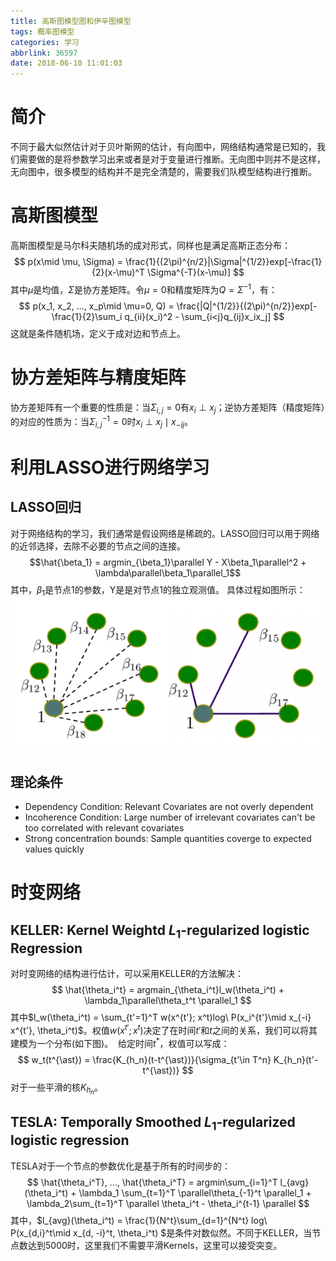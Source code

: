 ```yaml
---
title: 高斯图模型图和伊辛图模型
tags: 概率图模型
categories: 学习
abbrlink: 36597
date: 2018-06-10 11:01:03
---
```

# 简介
不同于最大似然估计对于贝叶斯网的估计，有向图中，网络结构通常是已知的，我们需要做的是将参数学习出来或者是对于变量进行推断。无向图中则并不是这样，无向图中，很多模型的结构并不是完全清楚的，需要我们队模型结构进行推断。

# 高斯图模型
高斯图模型是马尔科夫随机场的成对形式，同样也是满足高斯正态分布：
$$ p(x\mid \mu, \Sigma) = \frac{1}{(2\pi)^{n/2}|\Sigma|^{1/2}}exp[-\frac{1}{2}(x-\mu)^T \Sigma^{-T}(x-\mu)] $$
其中$\mu$是均值，$\Sigma$是协方差矩阵。令$\mu=0$和精度矩阵为$Q=\Sigma^{-1}$，有：
$$ p(x_1, x_2, ..., x_p\mid \mu=0, Q) = \frac{|Q|^{1/2}}{(2\pi)^{n/2}}exp[-\frac{1}{2}\sum_i q_{ii}(x_i)^2 - \sum_{i<j}q_{ij}x_ix_j] $$
这就是条件随机场，定义于成对边和节点上。

# 协方差矩阵与精度矩阵
协方差矩阵有一个重要的性质是：当$\Sigma_{i,j}=0$有$x_i\perp x_j$；逆协方差矩阵（精度矩阵）的对应的性质为：当$\Sigma_{i,j}^{-1}=0$时$x_i\perp x_j\mid x_{-ij}$。

# 利用LASSO进行网络学习
## LASSO回归
对于网络结构的学习，我们通常是假设网络是稀疏的。LASSO回归可以用于网络的近邻选择，去除不必要的节点之间的连接。  
$$\hat{\beta_1} = argmin_{\beta_1}\parallel Y - X\beta_1\parallel^2 + \lambda\parallel\beta_1\parallel_1$$
其中，$\beta_1$是节点1的参数，Y是是对节点1的独立观测值。
具体过程如图所示：
![](https://raw.githubusercontent.com/hjyai94/Blog/master/source/uploads/LASSO%E5%9B%9E%E5%BD%92.png)

## 理论条件
* Dependency Condition: Relevant Covariates are not overly dependent
* Incoherence Condition: Large number of irrelevant covariates can't be too correlated with relevant covariates
* Strong concentration bounds: Sample quantities coverge to expected values quickly

# 时变网络
## KELLER: Kernel Weightd $L_1$-regularized logistic Regression
对时变网络的结构进行估计，可以采用KELLER的方法解决：
$$ \hat{\theta_i^t} = argmain_{\theta_i^t}l_w(\theta_i^t) + \lambda_1\parallel\theta_t^t \parallel_1 $$
其中$l_w(\theta_i^t) = \sum_{t'=1}^T w(x^{t'}; x^t)log\ P(x_i^{t'}\mid x_{-i} x^{t'}, \theta_i^t)$。权值$w(x^{t'}; x^t)$决定了在时间$t'$和$t$之间的关系，我们可以将其建模为一个分布(如下图)。
![]()
给定时间$t^{\ast}$，权值可以写成：
$$ w_t(t^{\ast}) = \frac{K_{h_n}(t-t^{\ast})}{\sigma_{t'\in T^n} K_{h_n}(t'-t^{\ast})} $$
对于一些平滑的核$K_{h_n}$。

## TESLA: Temporally Smoothed $L_1$-regularized logistic regression
TESLA对于一个节点的参数优化是基于所有的时间步的：
$$ \hat{\theta_i^T}, ..., \hat{\theta_i^T} = argmin\sum_{i=1}^T l_{avg}(\theta_i^t) + \lambda_1 \sum_{t=1}^T \parallel\theta_{-1}^t \parallel_1 + \lambda_2\sum_{t=1}^T \parallel \theta_i^t - \theta_i^{t-1} \parallel $$
其中，$l_{avg}(\theta_i^t) = \frac{1}{N^t}\sum_{d=1}^{N^t} log\ P(x_{d,i}^t\mid x_{d, -i}^t, \theta_i^t) $是条件对数似然。不同于KELLER，当节点数达到5000时，这里我们不需要平滑Kernels，这里可以接受突变。
